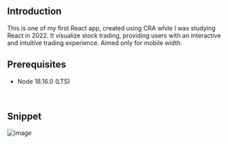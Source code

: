 ## Introduction

This is one of my first React app, created using CRA while I was studying React in 2022.
It visualize stock trading, providing users with an interactive and intuitive trading experience. Aimed only for mobile width.

## Prerequisites

- Node 18.16.0 (LTS)

<br />

## Snippet

![image](https://user-images.githubusercontent.com/64438437/220242910-75e79e36-3ccd-4dff-86d1-51010bd58309.png)
